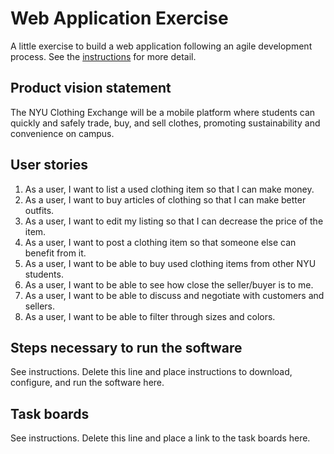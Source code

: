 # Web Application Exercise

A little exercise to build a web application following an agile development process. See the [instructions](instructions.md) for more detail.

## Product vision statement

The NYU Clothing Exchange will be a mobile platform where students can quickly and safely trade, buy, and sell clothes, promoting sustainability and convenience on campus.

## User stories

1. As a user, I want to list a used clothing item so that I can make money.
2. As a user, I want to buy articles of clothing so that I can make better outfits.
3. As a user, I want to edit my listing so that I can decrease the price of the item.
4. As a user, I want to post a clothing item so that someone else can benefit from it.
5. As a user, I want to be able to buy used clothing items from other NYU students.
6. As a user, I want to be able to see how close the seller/buyer is to me.
7. As a user, I want to be able to discuss and negotiate with customers and sellers.
8. As a user, I want to be able to filter through sizes and colors. 






## Steps necessary to run the software

See instructions. Delete this line and place instructions to download, configure, and run the software here.

## Task boards

See instructions. Delete this line and place a link to the task boards here.

